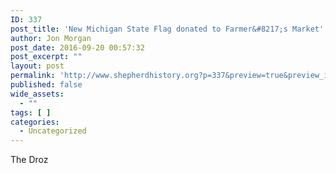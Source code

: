 ```yaml
---
ID: 337
post_title: 'New Michigan State Flag donated to Farmer&#8217;s Market'
author: Jon Morgan
post_date: 2016-09-20 00:57:32
post_excerpt: ""
layout: post
permalink: 'http://www.shepherdhistory.org?p=337&preview=true&preview_id=337'
published: false
wide_assets:
  - ""
tags: [ ]
categories:
  - Uncategorized
---
```

The Droz